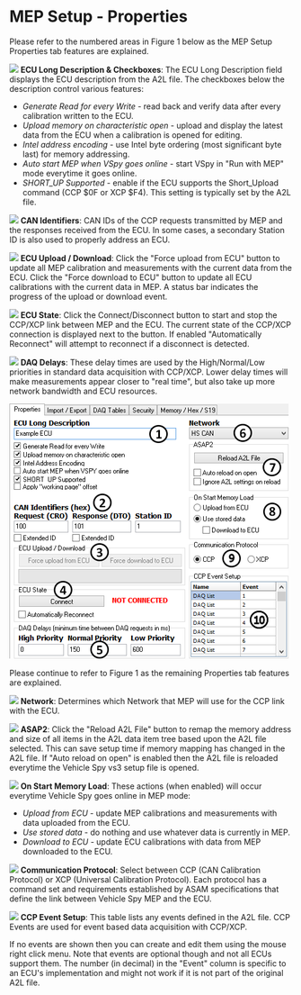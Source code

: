 # MEP Setup - Properties

Please refer to the numbered areas in Figure 1 below as the MEP Setup Properties tab features are explained.

![](https://cdn.intrepidcs.net/support/VehicleSpy/assets/smOne.gif) **ECU Long Description & Checkboxes**: The ECU Long Description field displays the ECU description from the A2L file. The checkboxes below the description control various features:

* _Generate Read for every Write_ - read back and verify data after every calibration written to the ECU.
* _Upload memory on characteristic open_ - upload and display the latest data from the ECU when a calibration is opened for editing.
* _Intel address encoding_ - use Intel byte ordering (most significant byte last) for memory addressing.
* _Auto start MEP when VSpy goes online_ - start VSpy in "Run with MEP" mode everytime it goes online.
* _SHORT\_UP Supported_ - enable if the ECU supports the Short\_Upload command (CCP $0F or XCP $F4). This setting is typically set by the A2L file.

![](https://cdn.intrepidcs.net/support/VehicleSpy/assets/smTwo.gif) **CAN Identifiers**: CAN IDs of the CCP requests transmitted by MEP and the responses received from the ECU. In some cases, a secondary Station ID is also used to properly address an ECU.

![](https://cdn.intrepidcs.net/support/VehicleSpy/assets/smThree.gif) **ECU Upload / Download**: Click the "Force upload from ECU" button to update all MEP calibration and measurements with the current data from the ECU. Click the "Force download to ECU" button to update all ECU calibrations with the current data in MEP. A status bar indicates the progress of the upload or download event.

![](https://cdn.intrepidcs.net/support/VehicleSpy/assets/smFour.gif) **ECU State**: Click the Connect/Disconnect button to start and stop the CCP/XCP link between MEP and the ECU. The current state of the CCP/XCP connection is displayed next to the button. If enabled "Automatically Reconnect" will attempt to reconnect if a disconnect is detected.

![](https://cdn.intrepidcs.net/support/VehicleSpy/assets/smFive.gif) **DAQ Delays**: These delay times are used by the High/Normal/Low priorities in standard data acquisition with CCP/XCP. Lower delay times will make measurements appear closer to "real time", but also take up more network bandwidth and ECU resources.

![Figure 1: The MEP Setup Properties tab](../../../../.gitbook/assets/spyMEPSetupProperties.gif)

Please continue to refer to Figure 1 as the remaining Properties tab features are explained.

![](https://cdn.intrepidcs.net/support/VehicleSpy/assets/smSix.gif) **Network**: Determines which Network that MEP will use for the CCP link with the ECU.

![](https://cdn.intrepidcs.net/support/VehicleSpy/assets/smSeven.gif) **ASAP2**: Click the "Reload A2L File" button to remap the memory address and size of all items in the A2L data item tree based upon the A2L file selected. This can save setup time if memory mapping has changed in the A2L file. If "Auto reload on open" is enabled then the A2L file is reloaded everytime the Vehicle Spy vs3 setup file is opened.

![](https://cdn.intrepidcs.net/support/VehicleSpy/assets/smEight.gif) **On Start Memory Load**: These actions (when enabled) will occur everytime Vehicle Spy goes online in MEP mode:

* _Upload from ECU_ - update MEP calibrations and measurements with data uploaded from the ECU.
* _Use stored data_ - do nothing and use whatever data is currently in MEP.
* _Download to ECU_ - update ECU calibrations with data from MEP downloaded to the ECU.

![](https://cdn.intrepidcs.net/support/VehicleSpy/assets/smNine.gif) **Communication Protocol**: Select between CCP (CAN Calibration Protocol) or XCP (Universal Calibration Protocol). Each protocol has a command set and requirements established by ASAM specifications that define the link between Vehicle Spy MEP and the ECU.

![](https://cdn.intrepidcs.net/support/VehicleSpy/assets/smTen.gif) **CCP Event Setup**: This table lists any events defined in the A2L file. CCP Events are used for event based data acquisition with CCP/XCP.

If no events are shown then you can create and edit them using the mouse right click menu. Note that events are optional though and not all ECUs support them. The number (in decimal) in the "Event" column is specific to an ECU's implementation and might not work if it is not part of the original A2L file.
